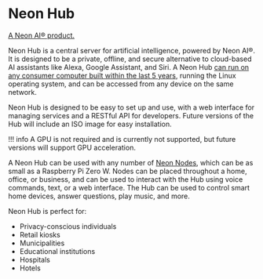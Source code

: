 # Neon Hub

[A Neon AI® product.](https://neon.ai)

Neon Hub is a central server for artificial intelligence, powered by Neon AI®. It is designed to be a private, offline, and secure alternative to cloud-based AI assistants like Alexa, Google Assistant, and Siri. A Neon Hub [can run on any consumer computer built within the last 5 years](requirements/), running the Linux operating system, and can be accessed from any device on the same network.

Neon Hub is designed to be easy to set up and use, with a web interface for managing services and a RESTful API for developers. Future versions of the Hub will include an ISO image for easy installation.

!!! info
    A GPU is not required and is currently not supported, but future versions will support GPU acceleration.

A Neon Hub can be used with any number of [Neon Nodes](https://github.com/NeonGeckoCom/neon-nodes), which can be as small as a Raspberry Pi Zero W. Nodes can be placed throughout a home, office, or business, and can be used to interact with the Hub using voice commands, text, or a web interface. The Hub can be used to control smart home devices, answer questions, play music, and more.

Neon Hub is perfect for:

- Privacy-conscious individuals
- Retail kiosks
- Municipalities
- Educational institutions
- Hospitals
- Hotels
